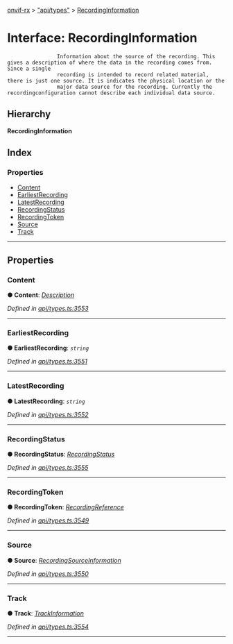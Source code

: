 [onvif-rx](../README.md) > ["api/types"](../modules/_api_types_.md) > [RecordingInformation](../interfaces/_api_types_.recordinginformation.md)

# Interface: RecordingInformation

```
                Information about the source of the recording. This gives a description of where the data in the recording comes from. Since a single
                recording is intended to record related material, there is just one source. It is indicates the physical location or the
                major data source for the recording. Currently the recordingconfiguration cannot describe each individual data source.
```

## Hierarchy

**RecordingInformation**

## Index

### Properties

* [Content](_api_types_.recordinginformation.md#content)
* [EarliestRecording](_api_types_.recordinginformation.md#earliestrecording)
* [LatestRecording](_api_types_.recordinginformation.md#latestrecording)
* [RecordingStatus](_api_types_.recordinginformation.md#recordingstatus)
* [RecordingToken](_api_types_.recordinginformation.md#recordingtoken)
* [Source](_api_types_.recordinginformation.md#source)
* [Track](_api_types_.recordinginformation.md#track)

---

## Properties

<a id="content"></a>

###  Content

**● Content**: *[Description](../modules/_api_types_.md#description)*

*Defined in [api/types.ts:3553](https://github.com/patrickmichalina/onvif-rx/blob/1596479/src/api/types.ts#L3553)*

___
<a id="earliestrecording"></a>

###  EarliestRecording

**● EarliestRecording**: *`string`*

*Defined in [api/types.ts:3551](https://github.com/patrickmichalina/onvif-rx/blob/1596479/src/api/types.ts#L3551)*

___
<a id="latestrecording"></a>

###  LatestRecording

**● LatestRecording**: *`string`*

*Defined in [api/types.ts:3552](https://github.com/patrickmichalina/onvif-rx/blob/1596479/src/api/types.ts#L3552)*

___
<a id="recordingstatus"></a>

###  RecordingStatus

**● RecordingStatus**: *[RecordingStatus](../enums/_api_types_.recordingstatus.md)*

*Defined in [api/types.ts:3555](https://github.com/patrickmichalina/onvif-rx/blob/1596479/src/api/types.ts#L3555)*

___
<a id="recordingtoken"></a>

###  RecordingToken

**● RecordingToken**: *[RecordingReference](../modules/_api_types_.md#recordingreference)*

*Defined in [api/types.ts:3549](https://github.com/patrickmichalina/onvif-rx/blob/1596479/src/api/types.ts#L3549)*

___
<a id="source"></a>

###  Source

**● Source**: *[RecordingSourceInformation](_api_types_.recordingsourceinformation.md)*

*Defined in [api/types.ts:3550](https://github.com/patrickmichalina/onvif-rx/blob/1596479/src/api/types.ts#L3550)*

___
<a id="track"></a>

###  Track

**● Track**: *[TrackInformation](_api_types_.trackinformation.md)*

*Defined in [api/types.ts:3554](https://github.com/patrickmichalina/onvif-rx/blob/1596479/src/api/types.ts#L3554)*

___

